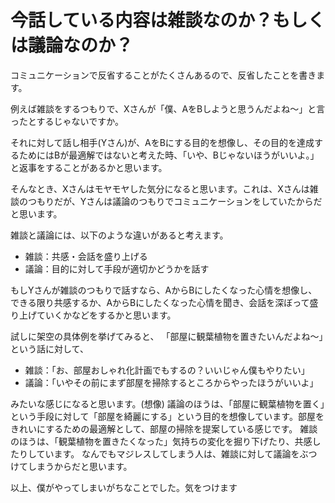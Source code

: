 # 今話している内容は雑談なのか？もしくは議論なのか？
コミュニケーションで反省することがたくさんあるので、反省したことを書きます。

例えば雑談をするつもりで、Xさんが「僕、AをBしようと思うんだよね〜」と言ったとするじゃないですか。

それに対して話し相手(Yさん)が、AをBにする目的を想像し、その目的を達成するためにはBが最適解ではないと考えた時、「いや、Bじゃないほうがいいよ。」と返事をすることがあるかと思います。

そんなとき、Xさんはモヤモヤした気分になると思います。これは、Xさんは雑談のつもりだが、Yさんは議論のつもりでコミュニケーションをしていたからだと思います。

雑談と議論には、以下のような違いがあると考えます。

- 雑談：共感・会話を盛り上げる
- 議論：目的に対して手段が適切かどうかを話す

もしYさんが雑談のつもりで話すなら、AからBにしたくなった心情を想像し、できる限り共感するか、AからBにしたくなった心情を聞き、会話を深ぼって盛り上げていくかなどをするかと思います。

試しに架空の具体例を挙げてみると、
「部屋に観葉植物を置きたいんだよね〜」という話に対して、

- 雑談：「お、部屋おしゃれ化計画でもするの？いいじゃん僕もやりたい」
- 議論：「いやその前にまず部屋を掃除するところからやったほうがいいよ」

みたいな感じになると思います。(想像)
議論のほうは、「部屋に観葉植物を置く」という手段に対して「部屋を綺麗にする」という目的を想像しています。部屋をきれいにするための最適解として、部屋の掃除を提案している感じです。
雑談のほうは、「観葉植物を置きたくなった」気持ちの変化を掘り下げたり、共感したりしています。
なんでもマジレスしてしまう人は、雑談に対して議論をぶつけてしまうからだと思います。

以上、僕がやってしまいがちなことでした。気をつけます
